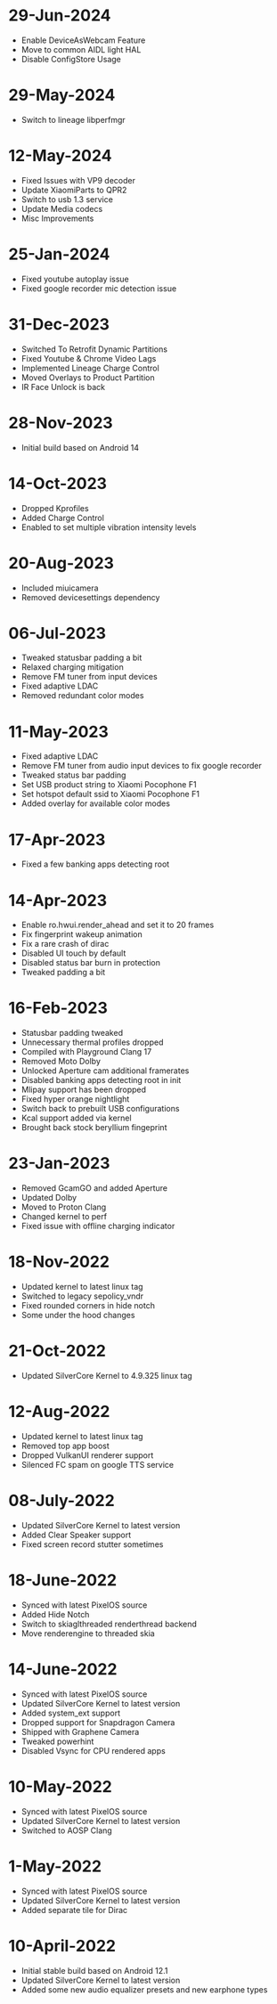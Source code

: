 # 29-Jun-2024
- Enable DeviceAsWebcam Feature
- Move to common AIDL light HAL
- Disable ConfigStore Usage

# 29-May-2024
- Switch to lineage libperfmgr

# 12-May-2024
- Fixed Issues with VP9 decoder
- Update XiaomiParts to QPR2
- Switch to usb 1.3 service
- Update Media codecs
- Misc Improvements

# 25-Jan-2024
- Fixed youtube autoplay issue
- Fixed google recorder mic detection issue

# 31-Dec-2023
- Switched To Retrofit Dynamic Partitions 
- Fixed Youtube & Chrome Video Lags 
- Implemented Lineage Charge Control 
- Moved Overlays to Product Partition 
- IR Face Unlock is back

# 28-Nov-2023
- Initial build based on Android 14

# 14-Oct-2023
- Dropped Kprofiles
- Added Charge Control
- Enabled to set multiple vibration intensity levels

# 20-Aug-2023
- Included miuicamera
- Removed devicesettings dependency

# 06-Jul-2023
- Tweaked statusbar padding a bit
- Relaxed charging mitigation
- Remove FM tuner from input devices
- Fixed adaptive LDAC
- Removed redundant color modes

# 11-May-2023
- Fixed adaptive LDAC
- Remove FM tuner from audio input devices to fix google recorder
- Tweaked status bar padding
- Set USB product string to Xiaomi Pocophone F1
- Set hotspot default ssid to Xiaomi Pocophone F1
- Added overlay for available color modes

# 17-Apr-2023
- Fixed a few banking apps detecting root

# 14-Apr-2023
- Enable ro.hwui.render_ahead and set it to 20 frames
- Fix fingerprint wakeup animation
- Fix a rare crash of dirac
- Disabled UI touch by default
- Disabled status bar burn in protection
- Tweaked padding a bit

# 16-Feb-2023
- Statusbar padding tweaked
- Unnecessary thermal profiles dropped
- Compiled with Playground Clang 17
- Removed Moto Dolby
- Unlocked Aperture cam additional framerates
- Disabled banking apps detecting root in init
- Mlipay support has been dropped
- Fixed hyper orange nightlight
- Switch back to prebuilt USB configurations
- Kcal support added via kernel
- Brought back stock beryllium fingeprint

# 23-Jan-2023
- Removed GcamGO and added Aperture
- Updated Dolby
- Moved to Proton Clang
- Changed kernel to perf
- Fixed issue with offline charging indicator

# 18-Nov-2022
- Updated kernel to latest linux tag
- Switched to legacy sepolicy_vndr
- Fixed rounded corners in hide notch
- Some under the hood changes

# 21-Oct-2022
- Updated SilverCore Kernel to 4.9.325 linux tag

# 12-Aug-2022
- Updated kernel to latest linux tag
- Removed top app boost
- Dropped VulkanUI renderer support
- Silenced FC spam on google TTS service

# 08-July-2022
- Updated SilverCore Kernel to latest version
- Added Clear Speaker support
- Fixed screen record stutter sometimes

# 18-June-2022
- Synced with latest PixelOS source
- Added Hide Notch
- Switch to skiaglthreaded renderthread backend
- Move renderengine to threaded skia

# 14-June-2022
- Synced with latest PixelOS source
- Updated SilverCore Kernel to latest version
- Added system_ext support
- Dropped support for Snapdragon Camera
- Shipped with Graphene Camera
- Tweaked powerhint
- Disabled Vsync for CPU rendered apps

# 10-May-2022
- Synced with latest PixelOS source
- Updated SilverCore Kernel to latest version
- Switched to AOSP Clang

# 1-May-2022
- Synced with latest PixelOS source
- Updated SilverCore Kernel to latest version
- Added separate tile for Dirac

# 10-April-2022
- Initial stable build based on Android 12.1
- Updated SilverCore Kernel to latest version
- Added some new audio equalizer presets and new earphone types
